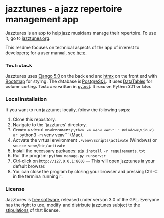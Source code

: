 # jazztunes - a jazz repertoire management app

Jazztunes is an app to help jazz musicians manage their repertoire. To use it, go to [jazztunes.org](https://jazztunes.org/).

This readme focuses on technical aspects of the app of interest to developers; for a user manual, see [here](https://jwjacobson.github.io/jazztunes/).

### Tech stack
Jazztunes uses [Django 5.0](https://www.djangoproject.com/) on the back end and [htmx](https://htmx.org/) on the front end with [Bootstrap](https://getbootstrap.com/) for styling. The database is [PostgreSQL](https://www.postgresql.org/). It uses [DataTables](https://datatables.net/) for column sorting. Tests are written in [pytest](https://docs.pytest.org/en/8.2.x/). It runs on Python 3.11 or later.

### Local installation
If you want to run jazztunes locally, follow the following steps:
1. Clone this repository.
2. Navigate to the 'jazztunes' directory.
3. Create a virtual environment ```python -m venv venv''' (Windows/Linux) or ```python3 -m venv venv``` (Mac).
4. Activate the virtual environment ```.\venv\Scripts\activate``` (Windows) or ```source venv/bin/activate```
5. Install the necessary packages: ```pip install -r requirements.txt```
6. Run the program: ```python manage.py runserver ```
7. Ctrl-click on ```http://127.0.0.1:8000``` — This will open jazztunes in your default browser.
8. You can close the program by closing your browser and pressing Ctrl-C in the terminal running it.

### License
Jazztunes is [free software](https://www.fsf.org/about/what-is-free-software), released under version 3.0 of the GPL. Everyone has the right to use, modify, and distribute jazztunes subject to the [stipulations](https://github.com/jwjacobson/jazztunes/blob/main/LICENSE) of that license.
